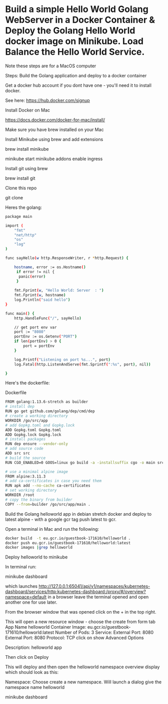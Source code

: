 # Build a simple Hello World Golang WebServer in a Docker Container &amp; Deploy the Golang Hello World docker image  on Minikube. Load Balance the Hello World Service.

Note these steps are for a MacOS computer

Steps: Build the Golang application and deploy to a docker container

Get a docker hub account if you dont have one - you'll need it to install docker.

See here: https://hub.docker.com/signup

Install Docker on Mac

https://docs.docker.com/docker-for-mac/install/

Make sure you have brew installed on your Mac

Install Minikube using brew and add extensions

brew install minikube

minikube start
minikube addons enable ingress

Install git using brew

brew install git

Clone this repo

git clone 

 
Heres the golang:

```bash
package main

import (
	"fmt"
	"net/http"
	"os"
	"log"
)

func sayHello(w http.ResponseWriter, r *http.Request) {

	hostname, error := os.Hostname()
	 if error != nil {
	  panic(error)
	 }
	 
	fmt.Fprint(w, "Hello World: Server  : ")
	fmt.Fprint(w, hostname)
	log.Println("said hello")
}

func main() {
	http.HandleFunc("/", sayHello)

	// get port env var
	port := "8080"
	portEnv := os.Getenv("PORT")
	if len(portEnv) > 0 {
		port = portEnv
	}

	log.Printf("Listening on port %s...", port)
	log.Fatal(http.ListenAndServe(fmt.Sprintf(":%s", port), nil))

}
```
Here's the dockerfile:

Dockerfile

```bash
FROM golang:1.13.6-stretch as builder
# install dep
RUN go get github.com/golang/dep/cmd/dep
# create a working directory
WORKDIR /go/src/app
# add Gopkg.toml and Gopkg.lock
ADD Gopkg.toml Gopkg.toml
ADD Gopkg.lock Gopkg.lock
# install packages
RUN dep ensure --vendor-only
# add source code
ADD src src
# build the source
RUN CGO_ENABLED=0 GOOS=linux go build -a -installsuffix cgo -o main src/main.go

# use a minimal alpine image
FROM alpine:3.11.3
# add ca-certificates in case you need them
RUN apk add --no-cache ca-certificates
# set working directory
WORKDIR /root
# copy the binary from builder
COPY --from=builder /go/src/app/main .
```

Build the Golang helloworld app in debian stretch docker and deploy to latest alpine - with a google gcr tag push  latest to gcr.

Open a terminal in Mac and run the following:

```bash
docker build  -t eu.gcr.io/guestbook-171610/helloworld .
docker push eu.gcr.io/guestbook-171610/helloworld:latest
docker images |grep helloworld
```

Deploy helloworld to minikube

In terminal run:

minikube dashboard

which launches http://127.0.0.1:65041/api/v1/namespaces/kubernetes-dashboard/services/http:kubernetes-dashboard:/proxy/#/overview?namespace=default in a browser leave the terminal opened and open another one for use later.

From the browser window that was opened click on the + in the top right.

This will open a new resource window  - choose the create from form tab
App Name helloworld
Container Image: eu.gcr.io/guestbook-171610/helloworld:latest
Number of Pods: 3
Service: External
Port: 8080 External Port: 8080 Protocol: TCP
click on show Advanced Options

Description: helloworld app

Then click on Deploy

This will deploy and then open the helloworld namespace overview display which should look as this:



Namespace: Choose create a new namespace.
Will launch a dialog give the namespace name helloworld

minikube dashboard

